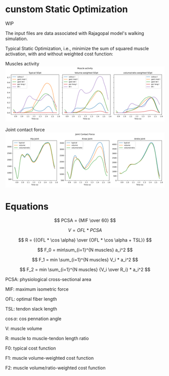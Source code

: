 # cunstom Static Optimization 
WIP

The input files are data associated with Rajagopal model's walking simulation.

Typical Static Optimization, i.e., minimize the sum of squared muscle activation, with and without weighted cost function:

Muscles activity
![sample](output/activity.png)

Joint contact force
![sample](output/KJCF.png)

# Equations
$$ PCSA = {MIF \over 60} $$

$$ V = OFL * PCSA $$

$$ R = {{OFL * \cos \alpha} \over {OFL * \cos \alpha + TSL}} $$

$$ F_0 = min\sum_{i=1}^{N muscles} a_i^2 $$

$$ F_1 = min \sum_{i=1}^{N muscles} V_i * a_i^2 $$

$$ F_2 = min \sum_{i=1}^{N muscles} {V_i \over R_i} * a_i^2 $$

PCSA: physiological cross-sectional area

MIF: maximum isometric force

OFL: optimal fiber length

TSL: tendon slack length

$`\cos \alpha`$: cos pennation angle

V: muscle volume

R: muscle to muscle-tendon length ratio

F0: typical cost function

F1: muscle volume-weighted cost function

F2: muscle volume/ratio-weighted cost function